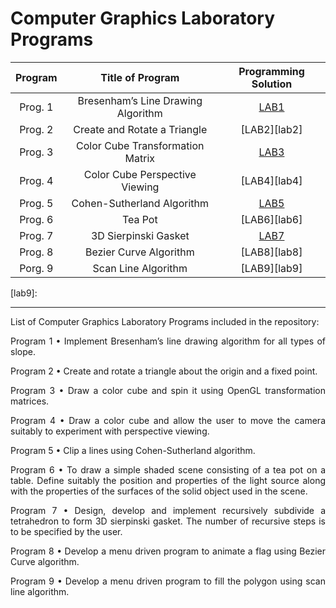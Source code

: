 # Computer Graphics Laboratory Programs

|    Program     |           Title of Program            |   Programming Solution   | 
| :------------: | :-----------------------------------: | :----------------------: | 
|    Prog. 1     |  Bresenham’s Line Drawing Algorithm   |       [LAB1][lab1]       |
|    Prog. 2     |     Create and Rotate a Triangle      |       [LAB2][lab2]       | 
|    Prog. 3     |   Color Cube Transformation Matrix    |       [LAB3][lab3]       | 
|    Prog. 4     |   Color Cube Perspective Viewing      |       [LAB4][lab4]       | 
|    Prog. 5     |     Cohen-Sutherland Algorithm        |       [LAB5][lab5]       | 
|    Prog. 6     |                Tea Pot                |       [LAB6][lab6]       | 
|    Prog. 7     |         3D Sierpinski Gasket          |       [LAB7][lab7]       | 
|    Prog. 8     |        Bezier Curve Algorithm         |       [LAB8][lab8]       | 
|    Porg. 9     |         Scan Line Algorithm           |       [LAB9][lab9]       | 

[lab1]: 
[lab2]: 
[lab3]: 
[lab4]: 
[lab5]: 
[lab6]:
[lab7]: 
[lab8]: 
[lab9]: 

-----------------------------------------------------------------------------------------------------------------------------------------------------------------------

List of Computer Graphics Laboratory Programs included in the repository:

<p align="justify"> 
Program 1 • Implement Bresenham’s line drawing algorithm for all types of slope. 
</p>

<p align="justify"> 
Program 2 • Create and rotate a triangle about the origin and a fixed point.
</p>

<p align="justify"> 
Program 3 • Draw a color cube and spin it using OpenGL transformation matrices.
</p>

<p align="justify"> 
Program 4 • Draw a color cube and allow the user to move the camera suitably to experiment with perspective viewing. 
</p>

<p align="justify"> 
Program 5 • Clip a lines using Cohen-Sutherland algorithm.
</p>

<p align="justify"> 
Program 6 • To draw a simple shaded scene consisting of a tea pot on a table. Define suitably the position and properties of the light source along with the properties of the surfaces of the solid object used in the scene.
</p>

<p align="justify"> 
Program 7 • Design, develop and implement recursively subdivide a tetrahedron to form 3D sierpinski gasket. The number of recursive steps is to be specified by the user.
</p>

<p align="justify"> 
Program 8 • Develop a menu driven program to animate a flag using Bezier Curve algorithm.
</p>

<p align="justify"> 
Program 9 • Develop a menu driven program to fill the polygon using scan line algorithm.
</p>
